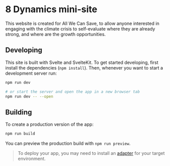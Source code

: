 # 8 Dynamics mini-site

This website is created for All We Can Save, to allow anyone interested in engaging with the climate crisis to self-evaluate where they are already strong, and where are the growth opportunities.

## Developing

This site is built with Svelte and SvelteKit. To get started developing, first install the dependencies (`npm install`). Then, whenever you want to start a development server run:

```bash
npm run dev

# or start the server and open the app in a new browser tab
npm run dev -- --open
```

## Building

To create a production version of the app:

```bash
npm run build
```

You can preview the production build with `npm run preview`.

> To deploy your app, you may need to install an [adapter](https://svelte.dev/docs/kit/adapters) for your target environment.
